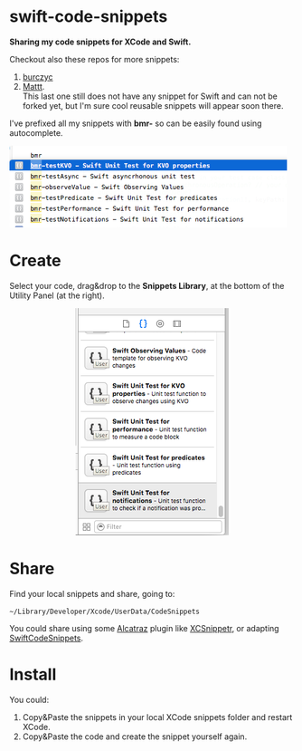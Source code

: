 # swift-code-snippets
**Sharing my code snippets for XCode and Swift.**

Checkout also these repos for more snippets:  

1. [burczyc](https://github.com/burczyk/XcodeSwiftSnippets)  
2. [Mattt](https://github.com/Xcode-Snippets/Swift).  
This last one still does not have any snippet for Swift and can not be forked yet, but I'm sure cool reusable snippets will appear soon there.  
  
I've prefixed all my snippets with **bmr-** so can be easily found using autocomplete.  

![autocomplete](https://github.com/barbaramartina/swift-code-snippets/blob/master/docs/autocomplete.png)

# Create  
Select your code, drag&drop to the **Snippets Library**, at the bottom of the Utility Panel (at the right).

<p align=center>
<img src="https://github.com/barbaramartina/swift-code-snippets/blob/master/docs/snippets%20library.png" >
</p>

# Share  
Find your local snippets and share, going to:  

    ~/Library/Developer/Xcode/UserData/CodeSnippets
    
You could share using some [Alcatraz](http://alcatraz.io) plugin like [XCSnippetr](https://github.com/dzenbot/XCSnippetr), or adapting [SwiftCodeSnippets](https://github.com/CodeEagle/SwiftCodeSnippets).

# Install  

You could:  

1. Copy&Paste the snippets in your local XCode snippets folder and restart XCode.
2. Copy&Paste the code and create the snippet yourself again.  

